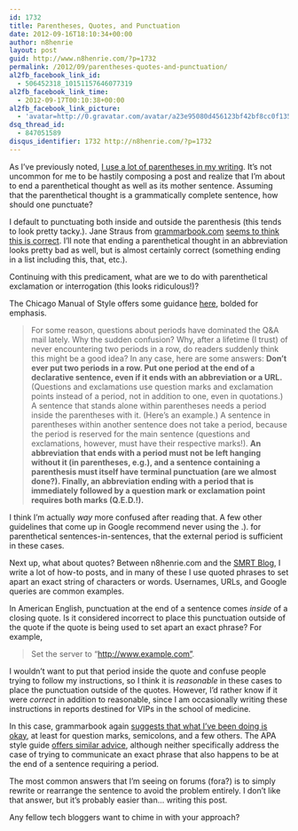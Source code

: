 ```yaml
---
id: 1732
title: Parentheses, Quotes, and Punctuation
date: 2012-09-16T18:10:34+00:00
author: n8henrie
layout: post
guid: http://www.n8henrie.com/?p=1732
permalink: /2012/09/parentheses-quotes-and-punctuation/
al2fb_facebook_link_id:
  - 506452318_10151157646077319
al2fb_facebook_link_time:
  - 2012-09-17T00:10:38+00:00
al2fb_facebook_link_picture:
  - 'avatar=http://0.gravatar.com/avatar/a23e95080d456123bf42bf8cc0f13519?s=96&amp;d=wavatar&amp;r=PG'
dsq_thread_id:
  - 847051589
disqus_identifier: 1732 http://n8henrie.com/?p=1732
---
```

As I’ve previously noted, [I use a lot of parentheses in my writing](http://www.n8henrie.com/2012/01/parenthesis/ "(Parenthesis)"). It’s not uncommon for me to be hastily composing a post and realize that I’m about to end a parenthetical thought as well as its mother sentence. Assuming that the parenthetical thought is a grammatically complete sentence, how should one punctuate?

<!--more-->

I default to punctuating both inside and outside the parenthesis (this tends to look pretty tacky.). Jane Straus from <a target="_blank" href="http://www.grammarbook.com/">grammarbook.com</a> <a target="_blank" href="http://www.grammarbook.com/punctuation/parens.asp" title="See Rule 3.">seems to think this is correct</a>. I’ll note that ending a parenthetical thought in an abbreviation looks pretty bad as well, but is almost certainly correct (something ending in a list including this, that, etc.).

Continuing with this predicament, what are we to do with parenthetical exclamation or interrogation (this looks ridiculous!)?

The Chicago Manual of Style offers some guidance <a target="_blank" href="http://www.chicagomanualofstyle.org/qanda/data/faq/topics/Punctuation.html?old=Punctuation36.html">here</a>, bolded for emphasis.

> For some reason, questions about periods have dominated the Q&A mail lately. Why the sudden confusion? Why, after a lifetime (I trust) of never encountering two periods in a row, do readers suddenly think this might be a good idea? In any case, here are some answers: **Don’t ever put two periods in a row. Put one period at the end of a declarative sentence, even if it ends with an abbreviation or a URL.** (Questions and exclamations use question marks and exclamation points instead of a period, not in addition to one, even in quotations.) A sentence that stands alone within parentheses needs a period inside the parentheses with it. (Here’s an example.) A sentence in parentheses within another sentence does not take a period, because the period is reserved for the main sentence (questions and exclamations, however, must have their respective marks!). **An abbreviation that ends with a period must not be left hanging without it (in parentheses, e.g.), and a sentence containing a parenthesis must itself have terminal punctuation (are we almost done?). Finally, an abbreviation ending with a period that is immediately followed by a question mark or exclamation point requires both marks (Q.E.D.!).**

I think I’m actually _way_ more confused after reading that. A few other guidelines that come up in Google recommend never using the .). for parenthetical sentences-in-sentences, that the external period is sufficient in these cases.

Next up, what about quotes? Between n8henrie.com and the <a target="_blank" href="http://SMRT.posterous.com">SMRT Blog</a>, I write a lot of how-to posts, and in many of these I use quoted phrases to set apart an exact string of characters or words. Usernames, URLs, and Google queries are common examples.

In American English, punctuation at the end of a sentence comes _inside_ of a closing quote. Is it considered incorrect to place this punctuation outside of the quote if the quote is being used to set apart an exact phrase? For example,

> Set the server to “http://www.example.com”.

I wouldn’t want to put that period inside the quote and confuse people trying to follow my instructions, so I think it is _reasonable_ in these cases to place the punctuation outside of the quotes. However, I’d rather know if it were _correct_ in addition to reasonable, since I am occasionally writing these instructions in reports destined for VIPs in the school of medicine.

In this case, grammarbook again <a target="_blank" href="http://www.grammarbook.com/punctuation/quotes.asp">suggests that what I’ve been doing is okay</a>, at least for question marks, semicolons, and a few others. The APA style guide <a href="http://blog.apastyle.org/apastyle/2011/08/punctuating-around-quotation-marks.html" title="APA Style" target="_blank">offers similar advice</a>, although neither specifically address the case of trying to communicate an exact phrase that also happens to be at the end of a sentence requiring a period.

The most common answers that I’m seeing on forums (fora?) is to simply rewrite or rearrange the sentence to avoid the problem entirely. I don’t like that answer, but it’s probably easier than… writing this post. 

Any fellow tech bloggers want to chime in with your approach?